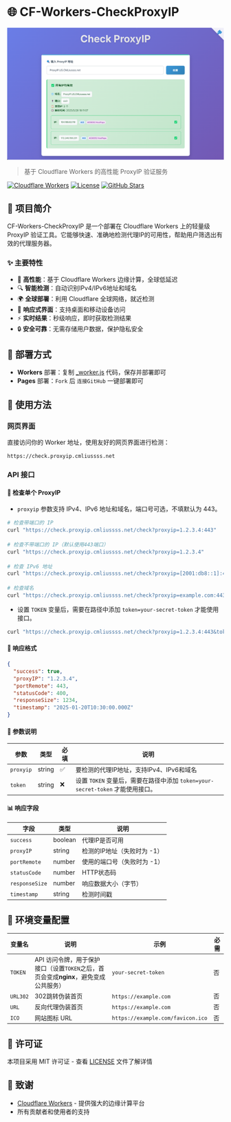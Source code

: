 # 🌐 CF-Workers-CheckProxyIP
![CF-Workers-CheckProxyIP](./demo.png)
> 基于 Cloudflare Workers 的高性能 ProxyIP 验证服务

[![Cloudflare Workers](https://img.shields.io/badge/Cloudflare-Workers-orange?style=flat-square&logo=cloudflare)](https://workers.cloudflare.com/)
[![License](https://img.shields.io/badge/License-MIT-blue?style=flat-square)](LICENSE)
[![GitHub Stars](https://img.shields.io/github/stars/cmliu/CF-Workers-CheckProxyIP?style=flat-square)](https://github.com/cmliu/CF-Workers-CheckProxyIP)

## 📖 项目简介

CF-Workers-CheckProxyIP 是一个部署在 Cloudflare Workers 上的轻量级 ProxyIP 验证工具。它能够快速、准确地检测代理IP的可用性，帮助用户筛选出有效的代理服务器。

### ✨ 主要特性

- 🚀 **高性能**：基于 Cloudflare Workers 边缘计算，全球低延迟
- 🔍 **智能检测**：自动识别IPv4/IPv6地址和域名
- 🌍 **全球部署**：利用 Cloudflare 全球网络，就近检测
- 📱 **响应式界面**：支持桌面和移动设备访问
- ⚡ **实时结果**：秒级响应，即时获取检测结果
- 🔒 **安全可靠**：无需存储用户数据，保护隐私安全

## 🚀 部署方式

- **Workers** 部署：复制 [_worker.js](https://github.com/cmliu/CF-Workers-CheckProxyIP/blob/main/_worker.js) 代码，保存并部署即可
- **Pages** 部署：`Fork` 后 `连接GitHub` 一键部署即可

## 📝 使用方法

### 网页界面

直接访问你的 Worker 地址，使用友好的网页界面进行检测：

```
https://check.proxyip.cmliussss.net
```

### API 接口

#### 🔗 检查单个 ProxyIP
- `proxyip` 参数支持 IPv4、IPv6 地址和域名，端口号可选，不填默认为 443。
```bash
# 检查带端口的 IP
curl "https://check.proxyip.cmliussss.net/check?proxyip=1.2.3.4:443"

# 检查不带端口的 IP（默认使用443端口）
curl "https://check.proxyip.cmliussss.net/check?proxyip=1.2.3.4"

# 检查 IPv6 地址
curl "https://check.proxyip.cmliussss.net/check?proxyip=[2001:db8::1]:443"

# 检查域名
curl "https://check.proxyip.cmliussss.net/check?proxyip=example.com:443"
```

- 设置 `TOKEN` 变量后，需要在路径中添加 `token=your-secret-token` 才能使用接口。

```bash
curl "https://check.proxyip.cmliussss.net/check?proxyip=1.2.3.4:443&token=your-secret-token"
```

#### 📄 响应格式

```json
{
  "success": true,
  "proxyIP": "1.2.3.4",
  "portRemote": 443,
  "statusCode": 400,
  "responseSize": 1234,
  "timestamp": "2025-01-20T10:30:00.000Z"
}
```

#### 🔧 参数说明

| 参数 | 类型 | 必填 | 说明 |
|------|------|------|------|
| `proxyip` | string | ✅ | 要检测的代理IP地址，支持IPv4、IPv6和域名 |
| `token` | string | ❌ | 设置 `TOKEN` 变量后，需要在路径中添加 `token=your-secret-token` 才能使用接口。 |

#### 📊 响应字段

| 字段 | 类型 | 说明 |
|------|------|------|
| `success` | boolean | 代理IP是否可用 |
| `proxyIP` | string | 检测的IP地址（失败时为 -1） |
| `portRemote` | number | 使用的端口号（失败时为 -1） |
| `statusCode` | number | HTTP状态码 |
| `responseSize` | number | 响应数据大小（字节） |
| `timestamp` | string | 检测时间戳 |

## 🔧 环境变量配置

| 变量名 | 说明 | 示例 | 必需 |
|--------|------|------|------|
| `TOKEN` | API 访问令牌，用于保护接口（设置`TOKEN`之后，首页会变成**nginx**，避免变成公共服务） | `your-secret-token` | 否 |
| `URL302` | 302跳转伪装首页 | `https://example.com` | 否 |
| `URL` | 反向代理伪装首页 | `https://example.com` | 否 |
| `ICO` | 网站图标 URL | `https://example.com/favicon.ico` | 否 |

## 📄 许可证

本项目采用 MIT 许可证 - 查看 [LICENSE](LICENSE) 文件了解详情

## 🙏 致谢

- [Cloudflare Workers](https://workers.cloudflare.com/) - 提供强大的边缘计算平台
- 所有贡献者和使用者的支持
